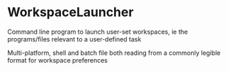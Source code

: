 # WorkspaceLauncher
Command line program to launch user-set workspaces, ie the programs/files relevant to a user-defined task

Multi-platform, shell and batch file both reading from a commonly legible format for workspace preferences
